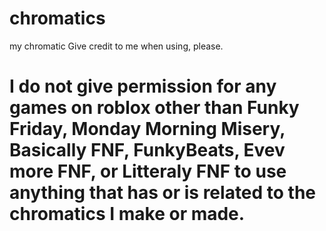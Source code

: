 # chromatics
my chromatic
Give credit to me when using, please.
# I do not give permission for any games on roblox other than Funky Friday, Monday Morning Misery, Basically FNF, FunkyBeats, Evev more FNF, or Litteraly FNF to use anything that has or is related to the chromatics I make or made.
